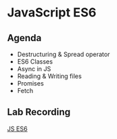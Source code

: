 # JavaScript ES6

## Agenda

- Destructuring & Spread operator
- ES6 Classes
- Async in JS
- Reading & Writing files
- Promises
- Fetch

## Lab Recording
[JS ES6](https://drive.google.com/file/d/1_WfegH6OlORf84ENA8EX2NX4Aj8kKv2c/view?usp=sharing)
